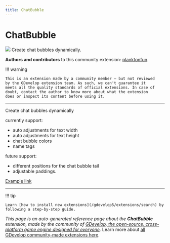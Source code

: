 ```yaml
---
title: ChatBubble
---
```

# ChatBubble

![](https://resources.gdevelop-app.com/assets/Icons/chat-outline.svg)
Create chat bubbles dynamically. 

**Authors and contributors** to this community extension: [planktonfun](https://gd.games/planktonfun).

!!! warning
    
        
    This is an extension made by a community member — but not reviewed
    by the GDevelop extension team. As such, we can't guarantee it
    meets all the quality standards of official extensions. In case of
    doubt, contact the author to know more about what the extension
    does or inspect its content before using it.
    

---

Create chat bubbles dynamically

currently support:

- auto adjustments for text width
- auto adjustments for text height
- chat bubble colors
- name tags

future support:

- different positions for the chat bubble tail
- adjustable paddings.

[Example link](https://gdevelop.io/game-example/chat-bubble)

---

!!! tip

    Learn [how to install new extensions](/gdevelop5/extensions/search) by following a step-by-step guide.

*This page is an auto-generated reference page about the **ChatBubble** extension, made by the community of [GDevelop, the open-source, cross-platform game engine designed for everyone](https://gdevelop.io/).* Learn more about [all GDevelop community-made extensions here](/gdevelop5/extensions).
